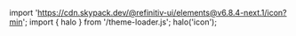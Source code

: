 <!--
type: template
name: icon
-->

import 'https://cdn.skypack.dev/@refinitiv-ui/elements@v6.8.4-next.1/icon?min';
import { halo } from '/theme-loader.js';
halo('icon');